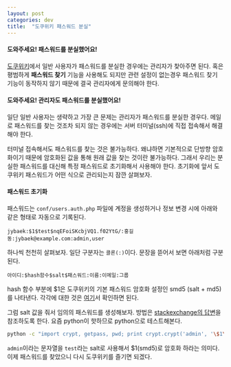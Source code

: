 ```yaml
---
layout: post
categories: dev
title:  "도쿠위키 패스워드 분실"
---
```



#### **도와주세요! 패스워드를 분실했어요!**

[도쿠위키](https://www.dokuwiki.org/dokuwiki#)에서 일반 사용자가 패스워드를 분실한 경우에는 관리자가 찾아주면 된다. 혹은 평범하게 **패스워드 찾기** 기능을 사용해도 되지만 관련 설정이 없는경우 패스워드 찾기 기능이 동작하지 않기 때문에 결국 관리자에게 문의해야 한다.

#### **도와주세요! 관리자도 패스워드를 분실했어요!**

일단 일반 사용자는 생략하고 가장 큰 문제는 관리자가 패스워드를 분실한 경우다. 메일로 패스워드를 찾는 것조차 되지 않는 경우에는 서버 터미널(ssh)에 직접 접속해서 해결해야 한다.

터미널 접속해서도 패스워드를 찾는 것은 불가능하다. 왜냐하면 기본적으로 단방향 암호화이기 때문에 암호화된 값을 통해 원래 값을 찾는 것이란 불가능하다. 그래서 우리는 분실한 패스워드를 대신해 특정 패스워드로 초기화해서 사용해야 한다. 초기화에 앞서 도쿠위키 패스워드가 어떤 식으로 관리되는지 잠깐 살펴보자.

#### **패스워드 초기화**

패스워드는 `conf/users.auth.php` 파일에 계정을 생성하거나 정보 변경 시에 아래와 같은 형태로 자동으로 기록된다.

```
jybaek:$1$test$nqEFoiSKcbjVQ1.f02YtG/:홍길동:jybaek@example.com:admin,user
```

하나씩 천천히 살펴보자. 일단 구분자는 `콜론(:)`이다. 문장을 뜯어서 보면 아래처럼 구분된다.

```
아이디:$hash함수$salt$패스워드:이름:이메일:그룹
```

hash 함수 부분에 $1은 도쿠위키의 기본 패스워드 암호화 설정인 smd5 (salt + md5)를 나타낸다. 각각에 대한 것은 [여기](https://www.dokuwiki.org/config:passcrypt)서 확인하면 된다.

그럼 salt 값을 줘서 임의의 패스워드를 생성해보자. 방법은 [stackexchange의 답변](http://unix.stackexchange.com/a/76337 )을 참조하도록 한다. 요즘 python이 핫하므로 python으로 테스트해본다.

```bash
python -c "import crypt, getpass, pwd; print crypt.crypt('admin', '\$1\$test\$')"
```

`admin`이라는 문자열을 `test`라는 salt로 사용해서 $1(smd5)로 암호화 하라는 의미다.  
이제 패스워드를 찾았으니 다시 도쿠위키를 즐기면 되겠다.
